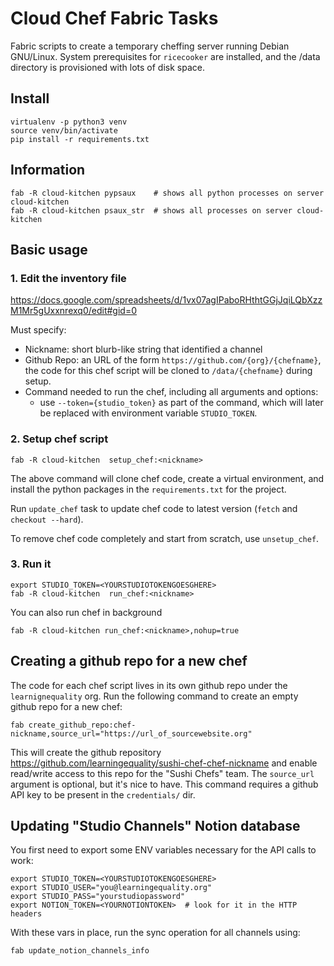 Cloud Chef Fabric Tasks
=======================
Fabric scripts to create a temporary cheffing server running Debian GNU/Linux.
System prerequisites for `ricecooker` are installed, and the /data directory is
provisioned with lots of disk space.



Install
-------

    virtualenv -p python3 venv
    source venv/bin/activate
    pip install -r requirements.txt



Information
------------

    fab -R cloud-kitchen pypsaux    # shows all python processes on server cloud-kitchen
    fab -R cloud-kitchen psaux_str  # shows all processes on server cloud-kitchen



Basic usage
-----------

### 1. Edit the inventory file
https://docs.google.com/spreadsheets/d/1vx07agIPaboRHthtGGjJqiLQbXzzM1Mr5gUxxnrexq0/edit#gid=0

Must specify:
  - Nickname: short blurb-like string that identified a channel
  - Github Repo: an URL of the form `https://github.com/{org}/{chefname}`, the
    code for this chef script will be cloned to `/data/{chefname}` during setup.
  - Command needed to run the chef, including all arguments and options:
     - use `--token={studio_token}` as part of the command, which will later be
       replaced with environment variable `STUDIO_TOKEN`.


### 2. Setup chef script

    fab -R cloud-kitchen  setup_chef:<nickname>

The above command will clone chef code, create a virtual environment, and install
the python packages in the `requirements.txt` for the project.

Run `update_chef` task to update chef code to latest version (`fetch` and `checkout --hard`).

To remove chef code completely and start from scratch, use `unsetup_chef`.


### 3. Run it

    export STUDIO_TOKEN=<YOURSTUDIOTOKENGOESGHERE>
    fab -R cloud-kitchen  run_chef:<nickname>

You can also run chef in background

    fab -R cloud-kitchen run_chef:<nickname>,nohup=true






Creating a github repo for a new chef
-------------------------------------
The code for each chef script lives in its own github repo under the `learnignequality` org.
Run the following command to create an empty github repo for a new chef:

    fab create_github_repo:chef-nickname,source_url="https://url_of_sourcewebsite.org"

This will create the github repository https://github.com/learningequality/sushi-chef-chef-nickname
and enable read/write access to this repo for the "Sushi Chefs" team.
The `source_url` argument is optional, but it's nice to have.
This command requires a github API key to be present in the `credentials/` dir.



Updating "Studio Channels" Notion database
------------------------------------------
You first need to export some ENV variables necessary for the API calls to work:

    export STUDIO_TOKEN=<YOURSTUDIOTOKENGOESGHERE>
    export STUDIO_USER="you@learningequality.org"
    export STUDIO_PASS="yourstudiopassword"
    export NOTION_TOKEN=<YOURNOTIONTOKEN>  # look for it in the HTTP headers

With these vars in place, run the sync operation for all channels using:

    fab update_notion_channels_info


